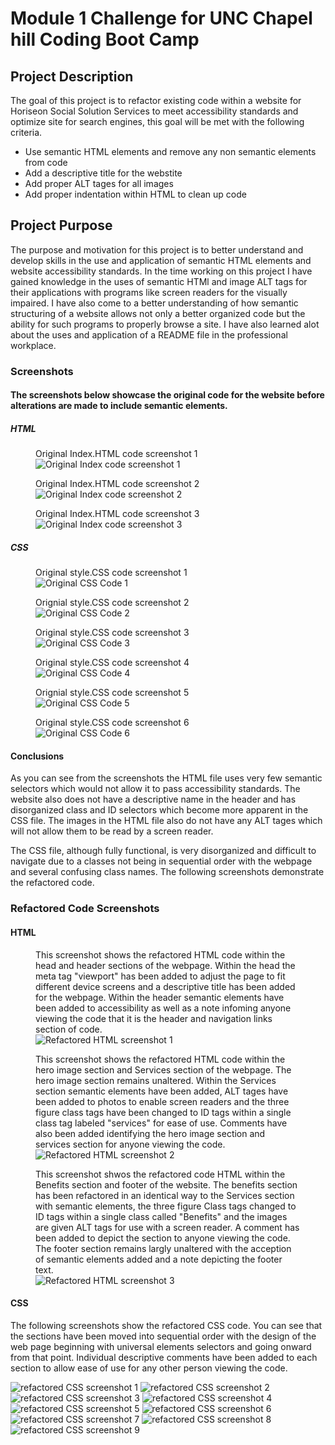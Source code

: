# Module 1 Challenge for UNC Chapel hill Coding Boot Camp

## Project Description
The goal of this project is to refactor existing code within a website for Horiseon Social Solution Services to meet accessibility standards and optimize site for search engines, this goal will be met with the following criteria.
<ul>
  <li>
  Use semantic HTML elements and remove any non semantic elements from code
  </li>
  <li>
  Add a descriptive title for the webstite
  </li>
  <li>
  Add proper ALT tages for all images
  </li>
  <li>
  Add proper indentation within HTML to clean up code
  </li>
</ul>

## Project Purpose
<p>
  The purpose and motivation for this project is to better understand and develop skills in the use and application of semantic HTML elements and website accessibility standards.
  In the time working on this project I have gained knowledge in the uses of semantic HTMl and image ALT tags for their applications with programs like screen readers for the visually impaired. I have also come to a better understanding of how semantic structuring of a website allows not only a better organized code but the ability for such programs to properly browse a site.  I have also learned alot about the uses and application of a README file in the professional workplace.
  </p>

### Screenshots
  
#### The screenshots below showcase the original code for the website before alterations are made to include semantic elements.

##### HTML

<figure>
  <figcaption>Original Index.HTML code screenshot 1</figcaption>
  <img src="Develop/assets/readmeimages/Original Index Code 1.png" alt="Original Index code screenshot 1" >
</figure>
<figure>
  <figcaption>Original Index.HTML code screenshot 2</figcaption>
  <img src="Develop/assets/readmeimages/Original Index Code 2.png" alt="Original Index code screenshot 2">
</figure>
<figure>
  <figcaption>Original Index.HTML code screenshot 3</figcaption>
  <img src="Develop/assets/readmeimages/Original Index Code 3.png" alt="Original Index code screenshot 3">
</figure>

##### CSS

<figure>
  <figcaption>Original style.CSS code screenshot 1</figcaption>
  <img src="Develop/assets/readmeimages/Original CSS Code 1.png" alt="Original CSS Code 1">
</figure>
<figure>
  <figcaption>Orignial style.CSS code screenshot 2</figcaption>
  <img src="Develop/assets/readmeimages/Original CSS Code 2.png" alt="Original CSS Code 2">
</figure>
<figure>
  <figcaption>Original style.CSS code screenshot 3</figcaption>
  <img src="Develop/assets/readmeimages/Original CSS Code 3.png" alt="Original CSS Code 3">
</figure>
<figure>
  <figcaption>Original style.CSS code screenshot 4</figcaption>
  <img src="Develop/assets/readmeimages/Original CSS Code 4.png" alt="Original CSS Code 4">
</figure>
<figure>
  <figcaption>Orignial style.CSS code screenshot 5</figcaption>
  <img src="Develop/assets/readmeimages/Original CSS Code 5.png" alt="Original CSS Code 5">
</figure>
<figure>
  <figcaption>Original style.CSS code screenshot 6</figcaption>
  <img src="Develop/assets/readmeimages/Original CSS Code 6.png" alt="Original CSS Code 6">
</figure>

#### Conclusions

<section>
  <p>
      As you can see from the screenshots the HTML file uses very few semantic selectors which would not allow it to pass accessibility standards.
    The website also does not have a descriptive name in the header and has disorganized class and ID selectors which become more apparent in the CSS file.
    The images in the HTML file also do not have any ALT tages which will not allow them to be read by a screen reader.
  </p>
  <p>
     The CSS file, although fully functional, is very disorganized and difficult to navigate due to a classes not being in sequential order with the webpage
    and several confusing class names.  The following screenshots demonstrate the refactored code.
  </p>
</section>

### Refactored Code Screenshots

#### HTML

<figure>
  <figcaption>This screenshot shows the refactored HTML code within the head and header sections of the webpage.  Within the head the meta tag "viewport" has been added to adjust the page to fit different device screens and a descriptive title has been added for the webpage.  Within the header semantic elements have been added to accessibility as well as a note infoming anyone viewing the code that it is the header and navigation links section of code.</figcaption>
  <img src="Develop/assets/readmeimages/Refactored HTML 1.png" alt="Refactored HTML screenshot 1">
</figure>
<figure>
  <figcaption>This screenshot shows the refactored HTML code within the hero image section and Services section of the webpage.  The hero image section remains unaltered. Within the Services section semantic elements have been added, ALT tages have been added to photos to enable screen readers and the three figure class tags have been changed to ID tags within a single class tag labeled "services" for ease of use. Comments have also been added identifying the hero image section and services section for anyone viewing the code.</figcaption>
  <img src="Develop/assets/readmeimages/Refactored HTML 2.png" alt="Refactored HTML screenshot 2">
</figure>
<figure>
  <figcaption>This screenshot shwos the refactored code HTML within the Benefits section and footer of the website.  The benefits section has been refactored in an identical way to the Services section with semantic elements, the three figure Class tags changed to ID tags within a single class called "Benefits" and the images are given ALT tags for use with a screen reader.  A comment has been added to depict the section to anyone viewing the code.  The footer section remains largly unaltered with the acception of semantic elements added and a note depicting the footer text.</figcaption>
  <img src="Develop/assets/readmeimages/Refactored HTML 3.png" alt="Refactored HTML screenshot 3">
</figure>

#### CSS

The following screenshots show the refactored CSS code.  You can see that the sections have been moved into sequential order with the design of the web page beginning with universal elements selectors and going onward from that point.  Individual descriptive comments have been added to each section to allow ease of use for any other person viewing the code.

<img src="Develop/assets/readmeimages/Refactored CSS 1.png" alt="refactored CSS screenshot 1">

<img src="Develop/assets/readmeimages/Refactored CSS 2.png" alt="refactored CSS screenshot 2">

<img src="Develop/assets/readmeimages/Refactored CSS 3.png" alt="refactored CSS screenshot 3">

<img src="Develop/assets/readmeimages/Refactored CSS 4.png" alt="refactored CSS screenshot 4">

<img src="Develop/assets/readmeimages/Refactored CSS 5.png" alt="refactored CSS screenshot 5">

<img src="Develop/assets/readmeimages/Refactored CSS 6.png" alt="refactored CSS screenshot 6">

<img src="Develop/assets/readmeimages/Refactored CSS 7.png" alt="refactored CSS screenshot 7">

<img src="Develop/assets/readmeimages/Refactored CSS 8.png" alt="refactored CSS screenshot 8">

<img src="Develop/assets/readmeimages/Refactored CSS 9.png" alt="refactored CSS screenshot 9">



  
  

